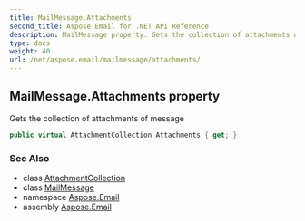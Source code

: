 ```yaml
---
title: MailMessage.Attachments
second_title: Aspose.Email for .NET API Reference
description: MailMessage property. Gets the collection of attachments of message
type: docs
weight: 40
url: /net/aspose.email/mailmessage/attachments/
---
```

## MailMessage.Attachments property

Gets the collection of attachments of message

```csharp
public virtual AttachmentCollection Attachments { get; }
```

### See Also

* class [AttachmentCollection](../../attachmentcollection/)
* class [MailMessage](../)
* namespace [Aspose.Email](../../mailmessage/)
* assembly [Aspose.Email](../../../)


